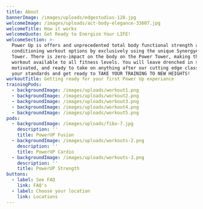 ```yaml
---
title: About
bannerImage: /images/uploads/edgestudios-128.jpg
welcomeImage: /images/uploads/act-body-elegance-33607.jpg
welcomeTitle: How it works
welcomeQuote: Get Ready to Energize Your LIFE!
welcomeSection: >-
  Power Up is offers and unprecedented total body functional strength and
  conditioning workout options by exclusively using the unique SynergyAIR Power
  Tower. There is zero-impact on the body on the Power Tower, making the PowerUP
  workout available to all fitness levels. You will leave drenched in sweat,
  motivated, and ready to take on anything after our cutting edge classes. Raise
  your standards and get ready to TAKE YOUR TRAINING TO NEW HEIGHTS!
workoutTitle: Getting ready for your first Power Up experiance
trainingPods:
  - backgroundImage: /images/uploads/workout1.png
  - backgroundImage: /images/uploads/workout2.png
  - backgroundImage: /images/uploads/workout3.png
  - backgroundImage: /images/uploads/workout4.png
  - backgroundImage: /images/uploads/workout5.png
pods:
  - backgroundImage: /images/uploads/fibo-7.jpg
    description: ''
    title: PowerUP Fusion
  - backgroundImage: /images/uploads/workouts-2.png
    description: ''
    title: PowerUP Cardio
  - backgroundImage: /images/uploads/workouts-3.png
    description: ''
    title: PowerUP Strength
buttons:
  - label: See FAQ
    link: FAQ's
  - label: Choose your location
    link: Locations
---
```

